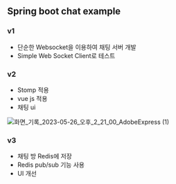 ## Spring boot chat example

### v1
- 단순한 Websocket을 이용하여 채팅 서버 개발
- Simple Web Socket Client로 테스트

### v2
- Stomp 적용
- vue js 적용
- 채팅 ui

![화면_기록_2023-05-26_오후_2_21_00_AdobeExpress (1)](https://github.com/Eui9179/spring-boot-chat-example/assets/83222282/c3477233-4063-492d-8e3b-5755cdb7c68a)

### v3
- 채팅 방 Redis에 저장
- Redis pub/sub 기능 사용
- UI 개선